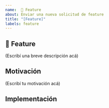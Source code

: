 ```yaml
---
name:  🚀 Feature
about: Enviar una nueva solicitud de feature
title: "[Feature]"
labels: feature
---
```


## 🚀 Feature

<!--
    ¿Qué feature te gustaría ver en el backend de la cátedra?
-->

(Escribí una breve descripción acá)

## Motivación

<!--
    ¿Por qué esta feature debería implementarse?
    ¿Cómo se usaría esta feature?
    
    ¿Está esta feature relacionada con algún problema? Si es así, por favor describa.
    Por favor incluye una lista de los PRs o issues relacionados.
-->

(Escribí tu motivación acá)

## Implementación

<!--
    ¿Cómo implementarías esta feature?
    ¿Qué componentes del bot se verían afectado (si es que los hay)?
    ¿Qué cambios tendrías que hacer en el código?
-->
